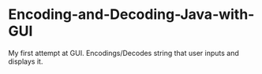 # Encoding-and-Decoding-Java-with-GUI
My first attempt at GUI. Encodings/Decodes string that user inputs and displays it. 
